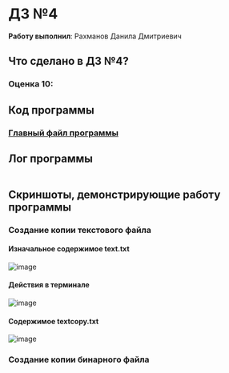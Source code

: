 # ДЗ №4

__Работу выполнил__: Рахманов Данила Дмитриевич

## Что сделано в ДЗ №4?

### Оценка 10:


## Код программы
### [Главный файл программы](main.cpp)

## Лог программы
```

```

## Скриншоты, демонстрирующие работу программы

### Создание копии текстового файла

#### Изначальное содержимое text.txt
![image](https://github.com/flowykk/operating-sys-hse/assets/71427624/a0976234-cf63-4d00-9701-10bda078a53a)

#### Действия в терминале
![image](https://github.com/flowykk/operating-sys-hse/assets/71427624/b9266e07-cfe8-4568-b78f-5ba1202fde6a)

#### Содержимое textcopy.txt
![image](https://github.com/flowykk/operating-sys-hse/assets/71427624/ac3c730f-abe2-4922-ac6e-695c811d50c8)

### Создание копии бинарного файла

